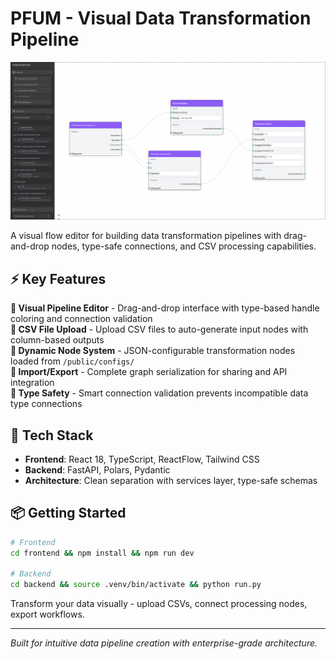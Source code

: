 # PFUM - Visual Data Transformation Pipeline

![Visual Flow Editor](images/screenshot.png)

A visual flow editor for building data transformation pipelines with drag-and-drop nodes, type-safe connections, and CSV processing capabilities.

## ⚡ Key Features

**🎨 Visual Pipeline Editor** - Drag-and-drop interface with type-based handle coloring and connection validation  
**📁 CSV File Upload** - Upload CSV files to auto-generate input nodes with column-based outputs  
**🔧 Dynamic Node System** - JSON-configurable transformation nodes loaded from `/public/configs/`  
**💾 Import/Export** - Complete graph serialization for sharing and API integration  
**🎯 Type Safety** - Smart connection validation prevents incompatible data type connections  

## 🚀 Tech Stack

- **Frontend**: React 18, TypeScript, ReactFlow, Tailwind CSS
- **Backend**: FastAPI, Polars, Pydantic  
- **Architecture**: Clean separation with services layer, type-safe schemas

## 📦 Getting Started

```bash
# Frontend
cd frontend && npm install && npm run dev

# Backend  
cd backend && source .venv/bin/activate && python run.py
```

Transform your data visually - upload CSVs, connect processing nodes, export workflows.

---
*Built for intuitive data pipeline creation with enterprise-grade architecture.* 